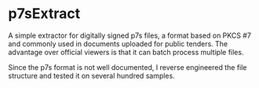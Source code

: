 # p7sExtract

A simple extractor for digitally signed p7s files, a format based on PKCS #7 and commonly used in documents uploaded for public tenders.
The advantage over official viewers is that it can batch process multiple files.

Since the p7s format is not well documented, I reverse engineered the file structure and tested it on several hundred samples.
